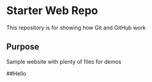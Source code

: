 # Starter Web Repo

This repository is for showing how Git and GitHub work

## Purpose

Sample website with plenty of files for demos

##Hello